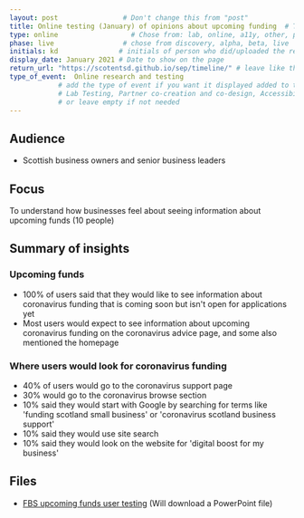 ```yaml
---
layout: post                # Don't change this from "post"
title: Online testing (January) of opinions about upcoming funding  # Title to show on the page
type: online                  # Chose from: lab, online, a11y, other, partner
phase: live                 # chose from discovery, alpha, beta, live
initials: kd               # initials of person who did/uploaded the research
display_date: January 2021 # Date to show on the page
return_url: "https://scotentsd.github.io/sep/timeline/" # leave like this         
type_of_event:  Online research and testing            
            # add the type of event if you want it displayed added to the heading when the post if clicked on
            # Lab Testing, Partner co-creation and co-design, Accessibility, Online research and testing, Events, F2F and testing
            # or leave empty if not needed
---
```


## Audience
- Scottish business owners and senior business leaders 

## Focus
To understand how businesses feel about seeing information about upcoming funds (10 people)

## Summary of insights
### Upcoming funds
- 100% of users said that they would like to see information about coronavirus funding that is coming soon but isn't open for applications yet
- Most users would expect to see information about upcoming coronavirus funding on the coronavirus advice page, and some also mentioned the homepage

### Where users would look for coronavirus funding
- 40% of users would go to the coronavirus support page
- 30% would go to the coronavirus browse section
- 10% said they would start with Google by searching for terms like 'funding scotland small business' or 'coronavirus scotland business support'
- 10% said they would use site search
- 10% said they would look on the website for 'digital boost for my business'


## Files
- [FBS upcoming funds user testing](/sep/files/FBS-user-testing-13-Jan.pptx) (Will download a PowerPoint file)
